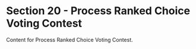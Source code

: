 # Section 20 - Process Ranked Choice Voting Contest
Content for Process Ranked Choice Voting Contest.